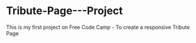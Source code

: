 # Tribute-Page---Project
This is my first project on Free Code Camp - To create a responsive Tribute Page
